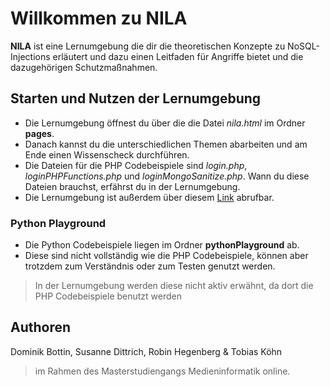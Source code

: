 # Willkommen zu NILA

**NILA** ist eine Lernumgebung die dir die theoretischen Konzepte zu NoSQL-Injections erläutert und dazu einen Leitfaden für Angriffe bietet und die dazugehörigen Schutzmaßnahmen.


## Starten und Nutzen der Lernumgebung
- Die Lernumgebung öffnest du über die die Datei *nila.html* im Ordner **pages**.
- Danach kannst du die unterschiedlichen Themen abarbeiten und am Ende einen Wissenscheck durchführen.
- Die Dateien für die PHP Codebeispiele sind *login.php*, *loginPHPFunctions.php* und *loginMongoSanitize.php*. Wann du diese Dateien brauchst, erfährst du in der Lernumgebung.
- Die Lernumgebung ist außerdem über diesem [Link](https://smitschke.github.io/nosql/nila.html) abrufbar. 

### Python Playground
- Die Python Codebeispiele liegen im Ordner **pythonPlayground** ab.
- Diese sind nicht vollständig wie die PHP Codebeispiele, können aber trotzdem zum Verständnis oder zum Testen genutzt werden.
>In der Lernumgebung werden diese nicht aktiv erwähnt, da dort die PHP Codebeispiele benutzt werden

## Authoren
Dominik Bottin, Susanne Dittrich, Robin Hegenberg & Tobias Köhn 
>im Rahmen des Masterstudiengangs Medieninformatik online.